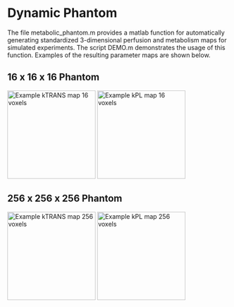 # Dynamic Phantom

The file metabolic_phantom.m provides a matlab function for automatically generating standardized 3-dimensional perfusion and metabolism maps for simulated experiments. The script DEMO.m demonstrates the usage of this function. Examples of the resulting parameter maps are shown below. 

## 16 x 16 x 16 Phantom 

<img src="https://github.com/maidens/hyperpolarized-mri-toolbox/blob/master/metabolic_phantom/kTRANS_16.png" alt="Example kTRANS map 16 voxels" style="width: 200px;"/>

<img src="https://github.com/maidens/hyperpolarized-mri-toolbox/blob/master/metabolic_phantom/kPL_16.png" alt="Example kPL map 16 voxels" style="width: 200px;"/>



## 256 x 256 x 256 Phantom 

<img src="https://github.com/maidens/hyperpolarized-mri-toolbox/blob/master/metabolic_phantom/kTRANS_256.png" alt="Example kTRANS map 256 voxels" style="width: 200px;"/>

<img src="https://github.com/maidens/hyperpolarized-mri-toolbox/blob/master/metabolic_phantom/kPL_256.png" alt="Example kPL map 256 voxels" style="width: 200px;"/>
